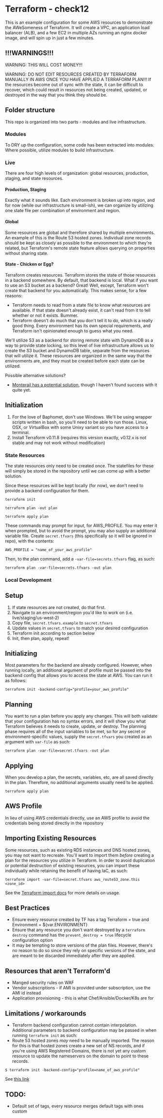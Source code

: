 # Terraform - check12

This is an example configuration for some AWS resources to demonstrate the AWeSomeness of Terraform.  It will create a VPC, an application load balancer (ALB), and a few EC2 in multiple AZs running an nginx docker image, and will spin up in just a few minutes.

## !!!WARNINGS!!!
WARNING: THIS WILL COST MONEY!!!

WARNING: DO NOT EDIT RESOURCES CREATED BY TERRAFORM MANUALLY IN AWS ONCE YOU HAVE APPLIED A TERRAFORM PLAN!!! If the resources become out of sync with the state, it can be difficult to recover, which could result in resources not being created, updated, or destroyed in the way that you think they should be.   

## Folder structure

This repo is organized into two parts - modules and live infrastructure. 

### Modules

To DRY up the configuration, some code has been extracted into modules.  Where possible, utilize modules to build infrastructure.

### Live 

There are four high levels of organization:  global resources, production, staging, and state resources.

#### Production, Staging

Exactly what it sounds like.  Each environment is broken up into region, and for now (while our infrastructure is small-ish), we can organize by utilizing one state file per combination of environment and region.

#### Global

Some resources are global and therefore shared by multiple environments.  An example of this is the Route 53 hosted zones.  Individual zone records should be kept as closely as possible to the environment to which they're related, but Terraform's remote state feature allows querying on properties without sharing state.

#### State - Chicken or Egg?

Terraform creates resources.  Terraform stores the state of those resources in a backend somewhere.  By default, that backend is local.  What if you want to use an S3 bucket as a backend?  Great!  Well, except, Terraform won't create that backend for you automatically.  This makes sense, for a few reasons: 
* Terraform needs to read from a state file to know what resources are available.  If that state doesn't already exist, it can't read from it to tell whether or not it exists.  Bummer.
* Terraform doesn't do much that you don't tell it to do, which is a really good thing.  Every environment has its own special requirements, and Terraform isn't opinionated enough to guess what you need.

We'll utilize S3 as a backend for storing remote state with DynamoDB as a way to provide state locking, so this level of live infrastructure allows us to create the S3 bucket and DynamoDB table, separate from the resources that will utilize it.  These resources are organized in the same way that the environments are, and they must be created before each state can be utilized.

Possible alternative solutions?

* [Monterail has a potential solution](https://www.monterail.com/blog/chicken-or-egg-terraforms-remote-backend), though I haven't found success with it quite yet.

## Initialization

1. For the love of Baphomet, don't use Windows.  We'll be using wrapper scripts written in bash, so you'll need to be able to run those.  Linux, OSX, or VirtualBox with some Unixy variant so you have access to a terminal.
2. Install Terraform v0.11.8 (requires this version exactly, v0.12.x is not stable and may not work without modification)

### State Resources

The state resources only need to be created once.  The statefiles for these will simply be stored in the repository until we can come up with a better solution.

Since these resources will be kept locally (for now), we don't need to provide a backend configuration for them.

`terraform init`

`terraform plan -out plan`

`terraform apply plan`

These commands may prompt for input, for AWS_PROFILE.  You may enter it when prompted, but to avoid the prompt, you may also supply an additional variable file.  Create `secret.tfvars` (this specifically so it will be ignored in repo), with the contents:
```
AWS_PROFILE = "name_of_your_aws_profile"
```

Then, to the plan command, add a `-var-file=secrets.tfvars` flag, as such:

`terraform plan -var-file=secrets.tfvars -out plan`

### Local Development

## Setup

1. If state resources are not created, do that first.
2. Navigate to an environment/region you'd like to work on (i.e. live/staging/us-west-2)
3. Copy file, `secret.tfvars.example` to `secret.tfvars`
4. Update values in `secret.tfvars` to match your desired configuration
5. Terraform init according to section below
6. Init, then plan, apply, repeat!

## Initializing

Most parameters for the backend are already configured.  However, when running locally, an additional argument of profile must be passed into the backend config that allows you to access the state at AWS.  You can run it as follows:

`terraform init -backend-config="profile=your_aws_profile"`

## Planning

You want to run a plan before you apply any changes.  This will both validate that your configuration has no syntax errors, and it will show you what Terraform believes it needs to create, update, or destroy.  The planning phase requires all of the input variables to be met, so for any secret or environment-specific values, supply the `secret.tfvars` you created as an argument with `var-file` as such:

`terraform plan -var-file=secret.tfvars -out plan`

## Applying

When you develop a plan, the secrets, variables, etc, are all saved directly in the plan.  Therefore, no additional arguments usually need to be applied.

`terraform apply plan`

## AWS Profile

In lieu of using AWS credentials directly, use an AWS profile to avoid the credentials being stored directly in the repository

## Importing Existing Resources

Some resources, such as existing RDS instances and DNS hosted zones, you may not want to recreate.  You'll want to import them *before* creating a plan for the resources you utilize in Terraform.  In order to avoid duplication or potential destruction of existing resources, you can import these individually while retaining the benefit of having IaC, as such: 

```
terraform import -var-file=secret.tfvars aws_route53_zone.this <zone_id>
```

See the [Terraform import docs](https://www.terraform.io/docs/import/usage.html) for more details on usage.

## Best Practices

* Ensure every resource created by TF has a tag Terraform = true and Environment = ${var.ENVIRONMENT}
* Ensure that any resource you don't want destroyed by a `terraform destroy` command has the `prevent_destroy = true` lifecycle configuration option
* It may be tempting to store versions of the plan files.  However, there's no reason to do so since they rely on specific versions of the state, and are meant to be discarded immediately after they are applied.

## Resources that aren't Terraform'd

* Manged security rules on WAF
* Vendor subscriptions - if AMI is provided under subscription, use the AMI id instead
* Application provisioning - this is what Chef/Ansible/Docker/K8s are for

## Limitations / workarounds

* Terraform backend configuration cannot contain interpolation.  Additional parameters to backend configuration may be passed in when running `terraform init` as such:
* Route 53 hosted zones *may* need to be manually imported.   The reason for this is that hosted zones create a new set of NS records, and if you're using AWS Registered Domains, there is not yet any custom resource to update the nameservers on the domain to point to these records. 

```
$ terraform init -backend-config="profile=name_of_aws_profile" 
```

See [this link](https://www.terraform.io/docs/backends/config.html#partial-configuration)

## TODO:

* Default set of tags, every resource merges default tags with ones custom
